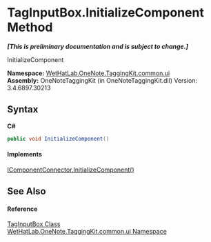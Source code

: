 # TagInputBox.InitializeComponent Method 
 _**\[This is preliminary documentation and is subject to change.\]**_

InitializeComponent

**Namespace:**&nbsp;<a href="043a9407-ac38-b3ac-7348-a6090af495ad">WetHatLab.OneNote.TaggingKit.common.ui</a><br />**Assembly:**&nbsp;OneNoteTaggingKit (in OneNoteTaggingKit.dll) Version: 3.4.6897.30213

## Syntax

**C#**<br />
``` C#
public void InitializeComponent()
```


#### Implements
<a href="http://msdn2.microsoft.com/en-us/library/ms603526" target="_blank">IComponentConnector.InitializeComponent()</a><br />

## See Also


#### Reference
<a href="8c43e75b-07b3-f855-ea15-72dde6bb8e11">TagInputBox Class</a><br /><a href="043a9407-ac38-b3ac-7348-a6090af495ad">WetHatLab.OneNote.TaggingKit.common.ui Namespace</a><br />